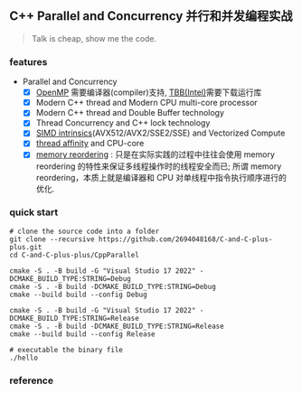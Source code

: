 ## C++ Parallel and Concurrency 并行和并发编程实战

> Talk is cheap, show me the code.

### features
- Parallel and Concurrency
    - [x] [OpenMP](https://www.openmp.org/) 需要编译器(compiler)支持, [TBB(Intel)](https://github.com/uxlfoundation/oneTBB)需要下载运行库
    - [x] Modern C++ thread and Modern CPU multi-core processor
    - [x] Modern C++ thread and Double Buffer technology
    - [x] Thread Concurrency and C++ lock technology
    - [x] [SIMD intrinsics](https://www.intel.com/content/www/us/en/docs/intrinsics-guide/index.html)(AVX512/AVX2/SSE2/SSE) and Vectorized Compute
    - [x] [thread affinity](https://learn.microsoft.com/en-us/windows/win32/api/winbase/nf-winbase-setthreadaffinitymask) and CPU-core
    - [x] [memory reordering](https://aaron-ai.com/docs/memory_reordering_simple_analysis/) : 只是在实际实践的过程中往往会使用 memory reordering 的特性来保证多线程操作时的线程安全而已; 所谓 memory reordering，本质上就是编译器和 CPU 对单线程中指令执行顺序进行的优化.

### quick start
```shell
# clone the source code into a folder
git clone --recursive https://github.com/2694048168/C-and-C-plus-plus.git
cd C-and-C-plus-plus/CppParallel

cmake -S . -B build -G "Visual Studio 17 2022" -DCMAKE_BUILD_TYPE:STRING=Debug
cmake -S . -B build -DCMAKE_BUILD_TYPE:STRING=Debug
cmake --build build --config Debug

cmake -S . -B build -G "Visual Studio 17 2022" -DCMAKE_BUILD_TYPE:STRING=Release
cmake -S . -B build -DCMAKE_BUILD_TYPE:STRING=Release
cmake --build build --config Release

# executable the binary file
./hello
```

### reference

